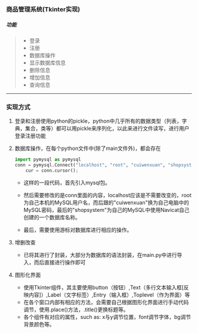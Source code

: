 ### 商品管理系统(Tkinter实现)

##### 功能

>* 登录
>* 注册
>* 数据库操作
>  * 显示数据库信息
>  * 删除信息
>  * 增加信息
>  * 查询信息



*****

### 实现方式

1. 登录和注册使用python的pickle，python中几乎所有的数据类型（列表，字典，集合，类等）都可以用pickle来序列化，以此来进行文件读写，进行用户登录注册功能

2. 数据库操作，在每个python文件中(除了main文件外)，都会存在

   ```python
   import pymysql as pymysql
   conn = pymysql.Connect("localhost", "root", "cuiwenxuan", "shopsystem", charset="utf8")
       cur = conn.cursor();
   ```

   * 这样的一段代码，首先引入mysql包。

   * 然后需要修改的是conn里面的内容，localhost应该是不需要改变的，root为自己本机的MySQL用户名，而后跟的"cuiwenxuan"换为自己电脑中的MySQL密码，最后的"shopsystem"为自己的MySQL中使用Navicat自己创建的一个数据库名称。

   * 最后，需要使用游标对数据库进行相应的操作。

3. 增删改查

   * 已将其进行了封装，大部分为数据库的语法封装，在main.py中进行导入，而后直接进行操作即可

4. 图形化界面

   * 使用Tkinter组件，其主要使用button（按钮）,Text（多行文本输入框[反映内容]）,Label（文字标签）,Entry（输入框）,Toplevel（作为界面）等
   * 在各个窗口内部有相应的方法，会需要自己根据图形化界面进行手动代码调节，使用.place()方法，.title()更换标题等。
   * 各个组件有对应的属性，such as: x与y调节位置，font调节字体，bg调节背景颜色等。



